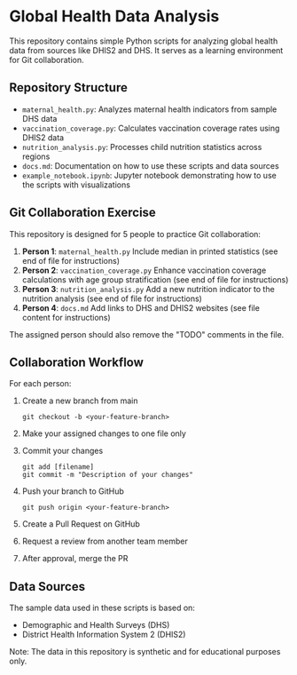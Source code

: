 # Global Health Data Analysis

This repository contains simple Python scripts for analyzing global health data from sources like DHIS2 and DHS. It serves as a learning environment for Git collaboration.

## Repository Structure

- `maternal_health.py`: Analyzes maternal health indicators from sample DHS data
- `vaccination_coverage.py`: Calculates vaccination coverage rates using DHIS2 data
- `nutrition_analysis.py`: Processes child nutrition statistics across regions
- `docs.md`: Documentation on how to use these scripts and data sources
- `example_notebook.ipynb`: Jupyter notebook demonstrating how to use the scripts with visualizations

## Git Collaboration Exercise

This repository is designed for 5 people to practice Git collaboration:

1. **Person 1**: `maternal_health.py` Include median in printed statistics (see end of file for instructions)
2. **Person 2**: `vaccination_coverage.py` Enhance vaccination coverage calculations with age group stratification (see end of file for instructions)
3. **Person 3**: `nutrition_analysis.py` Add a new nutrition indicator to the nutrition analysis (see end of file for instructions)
5. **Person 4**: `docs.md` Add links to DHS and DHIS2 websites (see file content for instructions)

The assigned person should also remove the "TODO" comments in the file.

## Collaboration Workflow

For each person:

1. Create a new branch from main
   ```
   git checkout -b <your-feature-branch>
   ```

2. Make your assigned changes to one file only

3. Commit your changes
   ```
   git add [filename]
   git commit -m "Description of your changes"
   ```

4. Push your branch to GitHub
   ```
   git push origin <your-feature-branch>
   ```

5. Create a Pull Request on GitHub

6. Request a review from another team member

7. After approval, merge the PR

## Data Sources

The sample data used in these scripts is based on:
- Demographic and Health Surveys (DHS)
- District Health Information System 2 (DHIS2)

Note: The data in this repository is synthetic and for educational purposes only.
